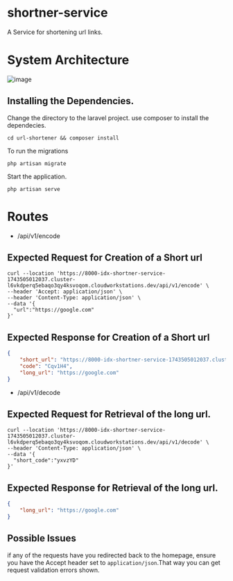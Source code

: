 # shortner-service
A Service for shortening url links.

# System Architecture
![image](https://github.com/user-attachments/assets/d18da042-f13f-4762-8663-f1edd5ab53f3)


## Installing the Dependencies.
Change the directory to the laravel project. use composer to install the dependecies.
```shell
cd url-shortener && composer install
```

To run the migrations

```shell
php artisan migrate
```

Start the application.

```shell
php artisan serve
```

# Routes

- /api/v1/encode

## Expected Request for Creation of a Short url
```curl
curl --location 'https://8000-idx-shortner-service-1743505012037.cluster-l6vkdperq5ebaqo3qy4ksvoqom.cloudworkstations.dev/api/v1/encode' \
--header 'Accept: application/json' \
--header 'Content-Type: application/json' \
--data '{
  "url":"https://google.com"
}'
```
## Expected Response for Creation of a Short url
```json
{
    "short_url": "https://8000-idx-shortner-service-1743505012037.cluster-l6vkdperq5ebaqo3qy4ksvoqom.cloudworkstations.dev/Cqv1H4",
    "code": "Cqv1H4",
    "long_url": "https://google.com"
}
```
- /api/v1/decode
## Expected Request for Retrieval of the long url.
```curl
curl --location 'https://8000-idx-shortner-service-1743505012037.cluster-l6vkdperq5ebaqo3qy4ksvoqom.cloudworkstations.dev/api/v1/decode' \
--header 'Content-Type: application/json' \
--data '{
  "short_code":"yxvzYD"
}'
```
## Expected Response for Retrieval of the long url.
```json
{
    "long_url": "https://google.com"
}
```

## Possible Issues

if any of the requests have you redirected back to the homepage, ensure you have the Accept header set to `application/json`.That way you can get request validation errors shown.




